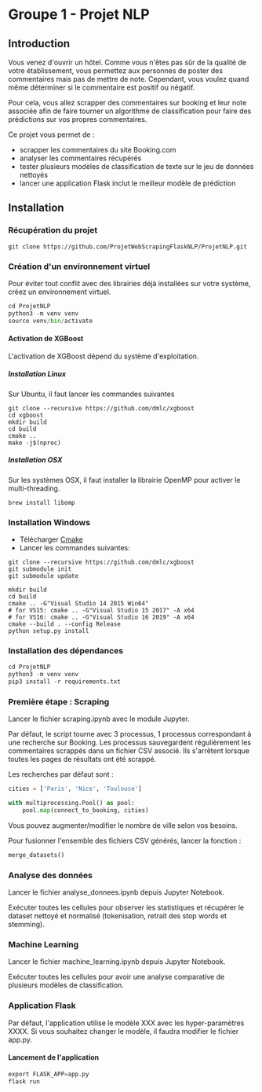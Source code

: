# Groupe 1 - Projet NLP

## Introduction

Vous venez d'ouvrir un hôtel. Comme vous n'êtes pas sûr de la qualité de votre établissement, vous permettez aux personnes de poster des commentaires mais pas de mettre de note. Cependant, vous voulez quand même déterminer si le commentaire est positif ou négatif.  

Pour cela, vous allez scrapper des commentaires sur booking et leur note associée afin de faire tourner un algorithme de classification pour faire des prédictions sur vos propres commentaires.

Ce projet vous permet de :
- scrapper les commentaires du site Booking.com
- analyser les commentaires récupérés
- tester plusieurs modèles de classification de texte sur le jeu de données nettoyés
- lancer une application Flask inclut le meilleur modèle de prédiction

## Installation

### Récupération du projet

```
git clone https://github.com/ProjetWebScrapingFlaskNLP/ProjetNLP.git
```

### Création d'un environnement virtuel

Pour éviter tout conflit avec des librairies déjà installées sur votre système, créez un environnement virtuel.

```python
cd ProjetNLP
python3 -m venv venv
source venv/bin/activate
```

#### Activation de XGBoost

L'activation de XGBoost dépend du système d'exploitation. 


##### Installation Linux

Sur Ubuntu, il faut lancer les commandes suivantes 

```
git clone --recursive https://github.com/dmlc/xgboost
cd xgboost
mkdir build
cd build
cmake ..
make -j$(nproc)
```

##### Installation OSX

Sur les systèmes OSX, il faut installer la librairie OpenMP pour activer le multi-threading. 

```
brew install libomp
```

### Installation Windows

- Télécharger [Cmake](https://cmake.org/download/)
- Lancer les commandes suivantes: 

```
git clone --recursive https://github.com/dmlc/xgboost
git submodule init
git submodule update

mkdir build
cd build
cmake .. -G"Visual Studio 14 2015 Win64"
# for VS15: cmake .. -G"Visual Studio 15 2017" -A x64
# for VS16: cmake .. -G"Visual Studio 16 2019" -A x64
cmake --build . --config Release
python setup.py install
```


### Installation des dépendances

```python
cd ProjetNLP
python3 -m venv venv
pip3 install -r requirements.txt
```

### Première étape : Scraping

Lancer le fichier scraping.ipynb avec le module Jupyter.

Par défaut, le script tourne avec 3 processus, 1 processus correspondant à une recherche sur Booking. Les processus sauvegardent régulièrement les commentaires scrappés dans un fichier CSV associé. Ils s'arrêtent lorsque toutes les pages de résultats ont été scrappé. 

Les recherches par défaut sont :

```python
cities = ['Paris', 'Nice', 'Toulouse']

with multiprocessing.Pool() as pool:
    pool.map(connect_to_booking, cities)
```

Vous pouvez augmenter/modifier le nombre de ville selon vos besoins.

Pour fusionner l'ensemble des fichiers CSV générés, lancer la fonction :

```python
merge_datasets()
```

### Analyse des données 

Lancer le fichier analyse_donnees.ipynb depuis Jupyter Notebook.

Exécuter toutes les cellules pour observer les statistiques et récupérer le dataset nettoyé et normalisé (tokenisation, retrait des stop words et stemming).

### Machine Learning

Lancer le fichier machine_learning.ipynb depuis Jupyter Notebook.

Exécuter toutes les cellules pour avoir une analyse comparative de plusieurs modèles de classification. 

### Application Flask

Par défaut, l'application utilise le modèle XXX avec les hyper-paramètres XXXX. Si vous souhaitez changer le modèle, il faudra modifier le fichier app.py.

#### Lancement de l'application

```python
export FLASK_APP=app.py
flask run
```




